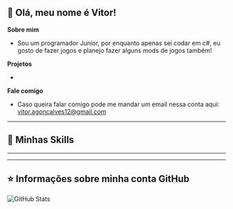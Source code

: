 ## 💜 Olá, meu nome é <strong>Vitor!</strong>

**Sobre mim**

- Sou um programador Junior, por enquanto apenas sei codar em c#, eu gosto de fazer jogos e planejo fazer alguns mods de jogos também!


**Projetos**

- 

**Fale comigo**

- Caso queira falar comigo pode me mandar um email nessa conta aqui: vitor.agoncalves12@gmail.com

----

## 🚀 Minhas Skills

</code> 

---



---

## ⭐ Informações sobre minha conta GitHub
![GitHub Stats](https://github-readme-stats.vercel.app/api?username=pmarcelojr&show_icons=true)
